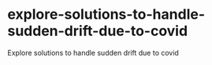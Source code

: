 # explore-solutions-to-handle-sudden-drift-due-to-covid
Explore solutions to handle sudden drift due to covid
